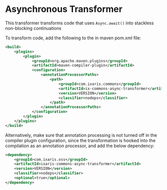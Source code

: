 # Asynchronous Transformer

This transformer transforms code that uses `Async.await()` into stackless non-blocking continuations

To transform code, add the following to the in maven pom.xml file:

```xml
<build>
    <plugins>
        <plugin>
            <groupId>org.apache.maven.plugins</groupId>
            <artifactId>maven-compiler-plugin</artifactId>
            <configuration>
                <annotationProcessorPaths>
                    <path>
                        <groupId>com.ixaris.commons</groupId>
                        <artifactId>ix-commons-async-transformer</artifactId>
                        <version>VERSION</version>
                        <classifier>nodeps</classifier>
                    </path>
                </annotationProcessorPaths>
            </configuration>
        </plugin>
    </plugins>
</build>
```

Alternatively, make sure that annotation processing is not turned off in the compiler plugin configuration,
since the transformation is hooked into the compilation as an annotation processor, and add the below dependency:

```xml
<dependency>
    <groupId>com.ixaris.oss</groupId>
    <artifactId>ixaris-commons-async-transformer</artifactId>
    <version>VERSION</version>
    <classifier>nodeps</classifier>
    <optional>true</optional>
</dependency>
```

